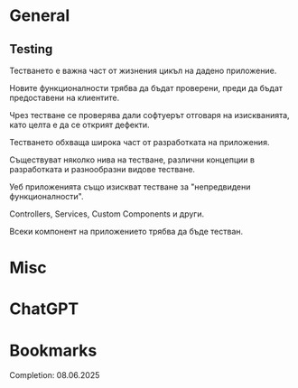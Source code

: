 # General
## Testing
Тестването е важна част от жизнения цикъл на дадено приложение.

Новите функционалности трябва да бъдат проверени, преди да бъдат предоставени на клиентите.

Чрез тестване се проверява дали софтуерът отговаря на изискванията, като целта е да се открият дефекти.

Тестването обхваща широка част от разработката на приложения.

Съществуват няколко нива на тестване, различни концепции в разработката и разнообразни видове тестване.

Уеб приложенията също изискват тестване за "непредвидени функционалности".

Controllers, Services, Custom Components и други.

Всеки компонент на приложението трябва да бъде тестван.
# Misc
# ChatGPT
# Bookmarks
Completion: 08.06.2025